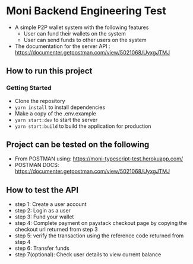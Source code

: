# Moni Backend Engineering Test

- A simple P2P wallet system with the following features
  - User can fund their wallets on the system
  - User can send funds to other users on the system
- The documentation for the server API : https://documenter.getpostman.com/view/5021068/UyxgJTMJ

## How to run this project

### Getting Started

- Clone the repository
- `yarn install` to install dependencies
- Make a copy of the .env.example
- `yarn start:dev` to start the server
- `yarn start:build` to build the application for production


## Project can be tested on the following

- From POSTMAN using: https://moni-typescript-test.herokuapp.com/
- POSTMAN DOCS: https://documenter.getpostman.com/view/5021068/UyxgJTMJ

## How to test the API
- step 1: Create a user account
- step 2: Login as a user
- step 3: Fund your wallet
- step 4: Complete payment on paystack checkout page by copying the checkout url returned from step 3
- step 5: verify the transaction using the reference code returned from step 4
- step 6: Transfer funds
- step 7(optional): Check user details to view current balance